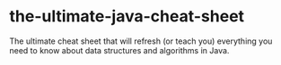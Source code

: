 # the-ultimate-java-cheat-sheet
The ultimate cheat sheet that will refresh (or teach you) everything you need to know about data structures and algorithms in Java.
